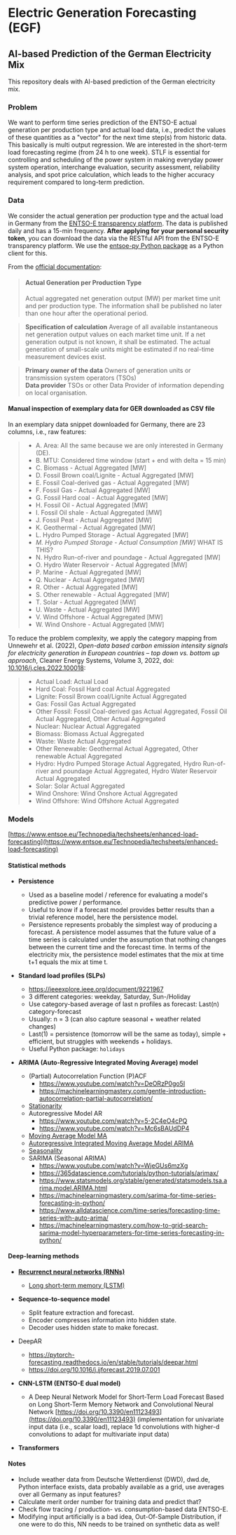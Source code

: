 # Electric Generation Forecasting (EGF)
## AI-based Prediction of the German Electricity Mix

This repository deals with AI-based prediction of the German electricity mix.

### Problem
We want to perform time series prediction of the ENTSO-E actual generation per production type and actual load data, 
i.e., predict the values of these quantities as a "vector" for the next time step(s) from historic data. This basically 
is multi output regression. We are interested in the short-term load forecasting regime (from 24 h to one week). STLF is 
essential for controlling and scheduling of the power system in making everyday power system operation, interchange 
evaluation, security assessment, reliability analysis, and spot price calculation, which leads to the higher accuracy 
requirement compared to long-term prediction.

### Data
We consider the actual generation per production type and the actual load in Germany from the [ENTSO-E 
transparency platform](https://transparency.entsoe.eu/). The data is published daily and has a 15-min frequency. 
**After applying for your personal security token**, you can download the data via the RESTful API from the ENTSO-E 
transparency platform. We use the [entsoe-py Python package](https://github.com/EnergieID/entsoe-py) as a Python client for this.

From the [official documentation](https://eur-lex.europa.eu/LexUriServ/LexUriServ.do?uri=OJ:L:2013:163:0001:0012:EN:PDF):

>#### Actual Generation per Production Type
>Actual aggregated net generation output (MW) per market time unit and per production type.
The information shall be published no later than one hour after the operational period.

>**Specification of calculation** Average of all available instantaneous net generation output values on each market time unit. If a net generation output is not known, it shall be estimated. The actual generation of small-scale units might be estimated if no real-time measurement devices exist.

>**Primary owner of the data** Owners of generation units or transmission system operators (TSOs)  
>**Data provider** TSOs or other Data Provider of information depending on local organisation.

#### Manual inspection of exemplary data for GER downloaded as CSV file 

In an exemplary data snippet downloaded for Germany, there are 23 columns, i.e., raw features:
>- A. Area: All the same because we are only interested in Germany (DE).
>- B. MTU: Considered time window (start + end with delta = 15 min)
>- C. Biomass - Actual Aggregated [MW]
>- D. Fossil Brown coal/Lignite - Actual Aggregated [MW]
>- E. Fossil Coal-derived gas - Actual Aggregated [MW]
>- F. Fossil Gas - Actual Aggregated [MW]
>- G. Fossil Hard coal - Actual Aggregated [MW]
>- H. Fossil Oil - Actual Aggregated [MW]
>- I. Fossil Oil shale - Actual Aggregated [MW]
>- J. Fossil Peat - Actual Aggregated [MW]
>- K. Geothermal - Actual Aggregated [MW]
>- L. Hydro Pumped Storage - Actual Aggregated [MW]
>- *M. Hydro Pumped Storage  - Actual Consumption [MW]* WHAT IS THIS?
>- N. Hydro Run-of-river and poundage - Actual Aggregated [MW]
>- O. Hydro Water Reservoir - Actual Aggregated [MW]
>- P. Marine - Actual Aggregated [MW]
>- Q. Nuclear - Actual Aggregated [MW]
>- R. Other - Actual Aggregated [MW]
>- S. Other renewable - Actual Aggregated [MW]
>- T. Solar - Actual Aggregated [MW]
>- U. Waste - Actual Aggregated [MW]
>- V. Wind Offshore - Actual Aggregated [MW]
>- W. Wind Onshore - Actual Aggregated [MW]

To reduce the problem complexity, we apply the category mapping from Unnewehr et al. (2022), 
*Open-data based carbon emission intensity signals for electricity generation in European countries – 
top down vs. bottom up approach*, Cleaner Energy Systems, Volume 3, 2022, doi: [10.1016/j.cles.2022.100018](https://doi.org/10.1016/j.cles.2022.100018):
>- Actual Load: Actual Load
>- Hard Coal: Fossil Hard coal Actual Aggregated
>- Lignite: Fossil Brown coal/Lignite Actual Aggregated
>- Gas: Fossil Gas Actual Aggregated
>- Other Fossil: Fossil Coal-derived gas Actual Aggregated, Fossil Oil Actual Aggregated, Other Actual Aggregated
>- Nuclear: Nuclear Actual Aggregated
>- Biomass: Biomass Actual Aggregated
>- Waste: Waste Actual Aggregated
>- Other Renewable: Geothermal Actual Aggregated, Other renewable Actual Aggregated
>- Hydro: Hydro Pumped Storage Actual Aggregated, Hydro Run-of-river and poundage Actual Aggregated, Hydro Water Reservoir Actual Aggregated
>- Solar: Solar Actual Aggregated
>- Wind Onshore: Wind Onshore Actual Aggregated
>- Wind Offshore: Wind Offshore Actual Aggregated

### Models

[https://www.entsoe.eu/Technopedia/techsheets/enhanced-load-forecasting](https://www.entsoe.eu/Technopedia/techsheets/enhanced-load-forecasting)
#### Statistical methods

* **Persistence**
    * Used as a baseline model / reference for evaluating a model's predictive power / performance. 
    * Useful to know if a forecast model provides better results than a trivial reference model, here the persistence model.
    * Persistence represents probably the simplest way of producing a forecast. A persistence model assumes that the future 
      value of a time series is calculated under the assumption that nothing changes between the current time and the forecast time. 
      In terms of the electricity mix, the persistence model estimates that the mix at time t+1 equals the mix at time t.


* **Standard load profiles (SLPs)**
    * https://ieeexplore.ieee.org/document/9221967
    * 3 different categories: weekday, Saturday, Sun-/Holiday
    * Use category-based average of last n profiles as forecast: Last(n) category-forecast
    * Usually: n = 3 (can also capture seasonal + weather related changes)
    * Last(1) = persistence (tomorrow will be the same as today), 
      simple + efficient, but struggles with weekends + holidays.
    * Useful Python package: `holidays`


* **ARIMA (Auto-Regressive Integrated Moving Average) model**
    * (Partial) Autocorrelation Function (P)ACF
      * https://www.youtube.com/watch?v=DeORzP0go5I
      * https://machinelearningmastery.com/gentle-introduction-autocorrelation-partial-autocorrelation/
    * [Stationarity](https://www.youtube.com/watch?v=oY-j2Wof51c&list=PLvcbYUQ5t0UHOLnBzl46_Q6QKtFgfMGc3&index=4)
    * Autoregressive Model AR
      * https://www.youtube.com/watch?v=5-2C4eO4cPQ 
      * https://www.youtube.com/watch?v=Mc6sBAUdDP4
	* [Moving Average Model MA](https://www.youtube.com/watch?v=voryLhxiPzE) 
    * [Autoregressive Integrated Moving Average Model ARIMA](https://www.youtube.com/watch?v=3UmyHed0iYE)
    * [Seasonality](https://www.youtube.com/watch?v=4hrMdu9CSQs)
    * SARIMA (Seasonal ARIMA)
      * https://www.youtube.com/watch?v=WjeGUs6mzXg
      * https://365datascience.com/tutorials/python-tutorials/arimax/
      * https://www.statsmodels.org/stable/generated/statsmodels.tsa.arima.model.ARIMA.html
      * https://machinelearningmastery.com/sarima-for-time-series-forecasting-in-python/
      * https://www.alldatascience.com/time-series/forecasting-time-series-with-auto-arima/
      * https://machinelearningmastery.com/how-to-grid-search-sarima-model-hyperparameters-for-time-series-forecasting-in-python/

    
#### Deep-learning methods

* [**Recurrenct neural networks (RNNs)**](https://www.youtube.com/watch?v=AsNTP8Kwu80)
    * [Long short-term memory (LSTM)](https://www.youtube.com/watch?v=YCzL96nL7j0)

* **Sequence-to-sequence model**
    * Split feature extraction and forecast.
    * Encoder compresses information into hidden state.
    * Decoder uses hidden state to make forecast.

* DeepAR
  * https://pytorch-forecasting.readthedocs.io/en/stable/tutorials/deepar.html
  * https://doi.org/10.1016/j.ijforecast.2019.07.001

* **CNN-LSTM (ENTSO-E dual model)**
    * A Deep Neural Network Model for Short-Term Load Forecast Based on Long Short-Term Memory Network and Convolutional Neural Network [https://doi.org/10.3390/en11123493](https://doi.org/10.3390/en11123493) 
      (implementation for univariate input data (i.e., scalar load), replace 1d convolutions with higher-d convolutions to adapt for multivariate input data)

* **Transformers**

#### Notes
- Include weather data from Deutsche Wetterdienst (DWD), dwd.de, Python interface exists, data probably available as a grid, use averages over all Germany as input features?
- Calculate merit order number for training data and predict that?
- Check flow tracing / production- vs. consumption-based data ENTSO-E.
- Modifying input artificially is a bad idea, Out-Of-Sample Distribution, if one were to do this, NN needs to be trained on synthetic data as well!